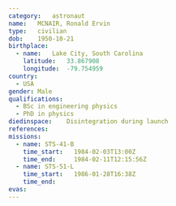 ```yaml
---
category:	astronaut
name:	MCNAIR, Ronald Ervin
type:	civilian
dob:	1950-10-21
birthplace:
  - name:	Lake City, South Carolina
    latitude:	33.867908
    longitude:	-79.754959
country:
  - USA
gender:	Male
qualifications:
  - BSc in engineering physics
  - PhD in physics
diedinspace:	Disintegration during launch
references:
missions:
  - name: STS-41-B
    time_start:   1984-02-03T13:00Z
    time_end:     1984-02-11T12:15:56Z
  - name: STS-51-L
    time_start:   1986-01-28T16:38Z
    time_end:     
evas:
---
```

